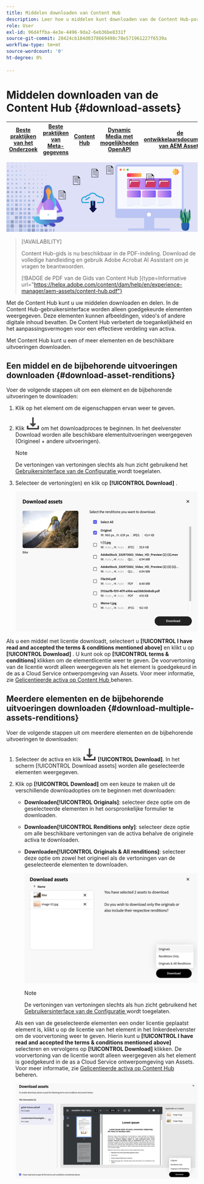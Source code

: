 ```yaml
---
title: Middelen downloaden van Content Hub
description: Leer hoe u middelen kunt downloaden van de Content Hub-portal
role: User
exl-id: 96d4ffba-4e3e-4496-9da2-6eb36be8331f
source-git-commit: 28424cb184d0378669498c78e571961227f6539a
workflow-type: tm+mt
source-wordcount: '0'
ht-degree: 0%

---
```


# Middelen downloaden van de Content Hub {#download-assets}

| [ Beste praktijken van het Onderzoek ](/help/assets/search-best-practices.md) | [ Beste praktijken van Meta-gegevens ](/help/assets/metadata-best-practices.md) | [ Content Hub ](/help/assets/product-overview.md) | [ Dynamic Media met mogelijkheden OpenAPI ](/help/assets/dynamic-media-open-apis-overview.md) | [ de ontwikkelaarsdocumentatie van AEM Assets ](https://developer.adobe.com/experience-cloud/experience-manager-apis/) |
| ------------- | --------------------------- |---------|----|-----|

<!-- ![Download assets](assets/download-asset.jpg) -->
![ de activa van de Download ](assets/download-asset-genstudio.jpeg)

>[!AVAILABILITY]
>
>Content Hub-gids is nu beschikbaar in de PDF-indeling. Download de volledige handleiding en gebruik Adobe Acrobat AI Assistant om je vragen te beantwoorden.
>
>[!BADGE  de PDF van de Gids van Content Hub ]{type=Informative url="https://helpx.adobe.com/content/dam/help/en/experience-manager/aem-assets/content-hub.pdf"}

Met de Content Hub kunt u uw middelen downloaden en delen. In de Content Hub-gebruikersinterface worden alleen goedgekeurde elementen weergegeven. Deze elementen kunnen afbeeldingen, video&#39;s of andere digitale inhoud bevatten. De Content Hub verbetert de toegankelijkheid en het aanpassingsvermogen voor een effectieve verdeling van activa.

Met Content Hub kunt u een of meer elementen en de beschikbare uitvoeringen downloaden.

## Een middel en de bijbehorende uitvoeringen downloaden {#download-asset-renditions}

Voer de volgende stappen uit om een element en de bijbehorende uitvoeringen te downloaden:

1. Klik op het element om de eigenschappen ervan weer te geven.

1. Klik ![ download ](/help/assets/assets/download-icon.svg) om het downloadproces te beginnen. In het deelvenster Download worden alle beschikbare elementuitvoeringen weergegeven (Origineel + andere uitvoeringen).

   >[!NOTE]
   >
   De vertoningen van vertoningen slechts als hun zicht gebruikend het [ Gebruikersinterface van de Configuratie ](/help/assets/configure-content-hub-ui-options.md#renditions-content-hub) wordt toegelaten.

1. Selecteer de vertoning(en) en klik op **[!UICONTROL Download]** .

   ![ Download enige activa vertoningen ](/help/assets/assets/download-single-asset-renditions.png)


Als u een middel met licentie downloadt, selecteert u **[!UICONTROL I have read and accepted the terms & conditions mentioned above]** en klikt u op **[!UICONTROL Download]** . U kunt ook op **[!UICONTROL terms & conditions]** klikken om de elementlicentie weer te geven. De voorvertoning van de licentie wordt alleen weergegeven als het element is goedgekeurd in de as a Cloud Service ontwerpomgeving van Assets. Voor meer informatie, zie [ Gelicentieerde activa op Content Hub ](/help/assets/manage-licensed-assets-on-content-hub.md) beheren.

## Meerdere elementen en de bijbehorende uitvoeringen downloaden {#download-multiple-assets-renditions}

Voer de volgende stappen uit om meerdere elementen en de bijbehorende uitvoeringen te downloaden:

1. Selecteer de activa en klik ![ download ](/help/assets/assets/download-icon.svg) **[!UICONTROL Download]**. In het scherm [!UICONTROL Download assets] worden alle geselecteerde elementen weergegeven.
1. Klik op **[!UICONTROL Download]** om een keuze te maken uit de verschillende downloadopties om te beginnen met downloaden:

   * **Downloaden[!UICONTROL Originals]**: selecteer deze optie om de geselecteerde elementen in het oorspronkelijke formulier te downloaden.
   * **Downloaden[!UICONTROL Renditions only]**: selecteer deze optie om alle beschikbare vertoningen van de activa behalve de originele activa te downloaden.
   * **Downloaden[!UICONTROL Originals & All renditions]**: selecteer deze optie om zowel het origineel als de vertoningen van de geselecteerde elementen te downloaden.

     ![ Download veelvoudige vertoningen ](/help/assets/assets/download-multiple-renditions.png)

     >[!NOTE]
     >
     De vertoningen van vertoningen slechts als hun zicht gebruikend het [ Gebruikersinterface van de Configuratie ](/help/assets/configure-content-hub-ui-options.md#renditions-content-hub) wordt toegelaten.

   Als een van de geselecteerde elementen een onder licentie geplaatst element is, klikt u op de licentie van het element in het linkerdeelvenster om de voorvertoning weer te geven. Hierin kunt u **[!UICONTROL I have read and accepted the terms & conditions mentioned above]** selecteren en vervolgens op **[!UICONTROL Download]** klikken. De voorvertoning van de licentie wordt alleen weergegeven als het element is goedgekeurd in de as a Cloud Service ontwerpomgeving van Assets. Voor meer informatie, zie [ Gelicentieerde activa op Content Hub ](/help/assets/manage-licensed-assets-on-content-hub.md) beheren.

   ![ download-veelvoudige-vergunning ](/help/assets/assets/download-multiple-license.png)

<!--1. On the Content Hub homepage, select the asset and click **Download**. The **Download assets** dialog box displays a license or list of licenses associated with the selected assets in the left pane. 
1. Click a license in the left pane to see its PDF in the middle pane and the associated assets with it in the right pane. The license PDF preview is displayed only if the license is approved in your Assets as a Cloud Service environment. [Approve the license PDFs](/help/assets/approve-assets-content-hub.md) of the selected assets to see their previews.
1. Optional: Click ![remove-icon](/help/assets/assets/remove-icon.svg) to remove a license from the dialog box.
1. Select **I have read and accept all the terms and conditions mentioned above.** 
1. Click **Download** to download the selected assets.-->

<!---This dialog box displays the list of licenses associated with the selected assets in the left pane. Select a license to preview its terms and conditions (in pdf format) in the middle pane and the preview of the associated assets to the license in the right. Reviewed licenses are highlighted in light blue.


The dialog box that displays depends on whether the download list includes expired assets or only non-expired assets. <br/>
**Download expired assets dialog box:** This dialog box displays the expired assets' preview along with their expiry date in the left pane. The expired assets' count out of total selected displays in the right pane. Click **Proceed with all assets** to download expired assets with other assets (if present). The Download assets dialog box displays. See the [Download assets dialog box](#Download-asset-dialog-box) to proceed further.
    
    >[!NOTE]
    >
    >[Enable the download option for expired assets](/help/assets/configure-content-hub-ui-options.md#expired-assets-content-hub) to download them. Only expired assets that have enabled downloading are available for download.

   <a id="Download-asset-dialog-box"></a> **Download assets dialog box:** This dialog box displays the list of licenses associated with the selected assets in the left pane. Select a license to preview its terms and conditions (in pdf format) in the middle pane and the associated assets' preview and their count in the right pane. Reviewed licenses are highlighted in light blue.

    >[!NOTE]
    >
    > The **Download Asset dialog box** previews licensing terms and conditions only for approved licenses. [Approve the assets' licenses](/help/assets/approve-assets-content-hub.md) before downloading them to preview their licensing terms in the **Download Asset dialog box**.

1. Click  ![remove-icon](/help/assets/assets/remove-icon.svg) to remove a license from the download dialog box. 

1. Accept the terms and conditions and then click **Download** to download assets associated with the available licenses in the left pane.-->
<!--![download-multiple-license](/help/assets/assets/download-multiple-license.png)-->

<!---
### Download non-licensed Assets {#download-non-licensed-assets}

 To download non-licensed assets, select the assets and click ![download](/help/assets/assets/download-icon.svg) from the top rail.-->







